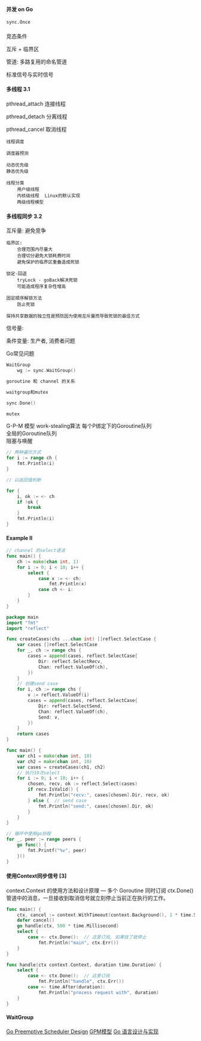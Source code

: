 #### 并发 on Go

    sync.Once

#### 
竞态条件

互斥 + 临界区

管道: 多路复用的命名管道

标准信号与实时信号

#### 多线程 3.1

pthread_attach 连接线程

pthread_detach 分离线程

pthread_cancel 取消线程

    线程调度

    调度器预测

    动态优先级
    静态优先级

    线程分类  
        用户级线程  
        内核级线程  Linux的默认实现  
        两级线程模型  

#### 多线程同步 3.2
互斥量:
    避免竞争

    临界区:
        合理范围内尽量大  
        合理切分避免大锁耗费时间  
        避免保护的临界区重叠造成死锁

    锁定-回退
        tryLock - goBack解决死锁
        可能造成程序复杂性增高

    固定顺序解锁方法
        防止死锁

    保持共享数据的独立性是预防因为使用互斥量而导致死锁的最佳方式

信号量:

条件变量:
    生产者, 消费者问题

Go常见问题
~~~go
WaitGroup
    wg := sync.WaitGroup()

goroutine 和 channel 的关系

waitgroup和mutex

sync.Done()

mutex

~~~


G-P-M 模型
    work-stealing算法
        每个P绑定下的Goroutine队列  
        全局的Goroutine队列  
    阻塞与唤醒  

~~~go
// 两种遍历方式
for i := range ch {
    fmt.Println(i)
}

// 以返回值判断

for {
    i, ok := <- ch
    if !ok {
        break
    }
    fmt.Println(i)
}

~~~

#### Example II

~~~go
// channel 的select语法
func main() {
    ch := make(chan int, 1)
    for i := 0; i < 10; i++ {
        select {
            case x := <- ch:
                fmt.Println(x)
            case ch <- i:
        }
    }
}
~~~

~~~go
package main
import "fmt"
import "reflect"

func createCases(chs ...chan int) []reflect.SelectCase {
    var cases []reflect.SelectCase
    for _, ch := range chs {
        cases = append(cases, reflect.SelectCase{
            Dir: reflect.SelectRecv,
            Chan: reflect.ValueOf(ch),
        })
    }
    // 创建send case
    for i, ch := range chs {
        v := reflect.ValueOf(i)
        cases = append(cases, reflect.SelectCase{
            Dir: reflect.SelectSend,
            Chan: reflect.ValueOf(ch),
            Send: v,
        })
    }
	return cases
}

func main() {
    var ch1 = make(chan int, 10)
    var ch2 = make(chan int, 10)
    var cases = createCases(ch1, ch2)
    // 执行10次select
    for i := 0; i < 10; i++ {
        chosen, recv, ok := reflect.Select(cases)
        if recv.IsValid() {
            fmt.Println("recv:", cases[chosen].Dir, recv, ok)
        } else {  // send case
            fmt.Println("send:", cases[chosen].Dir, ok)
        }
    }
}

~~~

~~~go
// 循环中使用go协程
for _, peer := range peers {
    go func() {
        fmt.Printf("%v", peer)
    }()
}
~~~

#### 使用Context同步信号 [3]
context.Context 的使用方法和设计原理 — 多个 Goroutine 同时订阅 ctx.Done() 管道中的消息，一旦接收到取消信号就立刻停止当前正在执行的工作。

~~~go
func main() {
    ctx, cancel := context.WithTimeout(context.Background(), 1 * time.Second)
    defer cancel()
    go handle(ctx, 500 * time.Millisecond)
    select {
        case <- ctx.Done():  // 这里订阅, 如果挂了就停止
            fmt.Println("main", ctx.Err())
    }
}

func handle(ctx context.Context, duration time.Duration) {
    select {
        case <- ctx.Done():  // 这里订阅
            fmt.Println("handle", ctx.Err())
        case <- time.After(duration):
            fmt.Println("process request with", duration)
    }
}

~~~


#### WaitGroup

[Go Preemptive Scheduler Design]()
[GPM模型](https://www.cnblogs.com/X-knight/p/11365929.html)
[Go 语言设计与实现](https://draveness.me/golang/docs)
